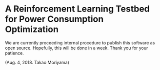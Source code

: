 # A Reinforcement Learning Testbed for Power Consumption Optimization

We are currently proceeding internal procedure to publish this software as open source.
Hopefully, this will be done in a week.
Thank you for your patience.

(Aug. 4, 2018. Takao Moriyama)
